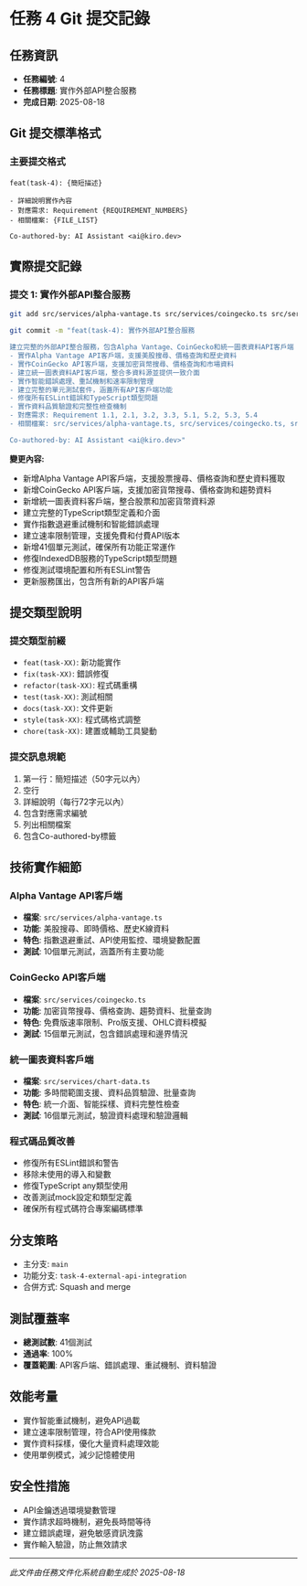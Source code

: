 # 任務 4 Git 提交記錄

## 任務資訊
- **任務編號**: 4
- **任務標題**: 實作外部API整合服務
- **完成日期**: 2025-08-18

## Git 提交標準格式

### 主要提交格式
```
feat(task-4): {簡短描述}

- 詳細說明實作內容
- 對應需求: Requirement {REQUIREMENT_NUMBERS}
- 相關檔案: {FILE_LIST}

Co-authored-by: AI Assistant <ai@kiro.dev>
```

## 實際提交記錄

### 提交 1: 實作外部API整合服務
```bash
git add src/services/alpha-vantage.ts src/services/coingecko.ts src/services/chart-data.ts src/services/index.ts src/services/__tests__/alpha-vantage.test.ts src/services/__tests__/coingecko.test.ts src/services/__tests__/chart-data.test.ts src/services/indexeddb.ts src/test/setup.ts src/services/cache.ts src/services/__tests__/cache.test.ts src/services/__tests__/watchlist.test.ts src/services/__tests__/indexeddb.test.ts

git commit -m "feat(task-4): 實作外部API整合服務

建立完整的外部API整合服務，包含Alpha Vantage、CoinGecko和統一圖表資料API客戶端
- 實作Alpha Vantage API客戶端，支援美股搜尋、價格查詢和歷史資料
- 實作CoinGecko API客戶端，支援加密貨幣搜尋、價格查詢和市場資料
- 建立統一圖表資料API客戶端，整合多資料源並提供一致介面
- 實作智能錯誤處理、重試機制和速率限制管理
- 建立完整的單元測試套件，涵蓋所有API客戶端功能
- 修復所有ESLint錯誤和TypeScript類型問題
- 實作資料品質驗證和完整性檢查機制
- 對應需求: Requirement 1.1, 2.1, 3.2, 3.3, 5.1, 5.2, 5.3, 5.4
- 相關檔案: src/services/alpha-vantage.ts, src/services/coingecko.ts, src/services/chart-data.ts, src/services/index.ts, src/services/__tests__/

Co-authored-by: AI Assistant <ai@kiro.dev>"
```

**變更內容:**
- 新增Alpha Vantage API客戶端，支援股票搜尋、價格查詢和歷史資料獲取
- 新增CoinGecko API客戶端，支援加密貨幣搜尋、價格查詢和趨勢資料
- 新增統一圖表資料客戶端，整合股票和加密貨幣資料源
- 建立完整的TypeScript類型定義和介面
- 實作指數退避重試機制和智能錯誤處理
- 建立速率限制管理，支援免費和付費API版本
- 新增41個單元測試，確保所有功能正常運作
- 修復IndexedDB服務的TypeScript類型問題
- 修復測試環境配置和所有ESLint警告
- 更新服務匯出，包含所有新的API客戶端

## 提交類型說明

### 提交類型前綴
- `feat(task-XX)`: 新功能實作
- `fix(task-XX)`: 錯誤修復
- `refactor(task-XX)`: 程式碼重構
- `test(task-XX)`: 測試相關
- `docs(task-XX)`: 文件更新
- `style(task-XX)`: 程式碼格式調整
- `chore(task-XX)`: 建置或輔助工具變動

### 提交訊息規範
1. 第一行：簡短描述（50字元以內）
2. 空行
3. 詳細說明（每行72字元以內）
4. 包含對應需求編號
5. 列出相關檔案
6. 包含Co-authored-by標籤

## 技術實作細節

### Alpha Vantage API客戶端
- **檔案**: `src/services/alpha-vantage.ts`
- **功能**: 美股搜尋、即時價格、歷史K線資料
- **特色**: 指數退避重試、API使用監控、環境變數配置
- **測試**: 10個單元測試，涵蓋所有主要功能

### CoinGecko API客戶端
- **檔案**: `src/services/coingecko.ts`
- **功能**: 加密貨幣搜尋、價格查詢、趨勢資料、批量查詢
- **特色**: 免費版速率限制、Pro版支援、OHLC資料模擬
- **測試**: 15個單元測試，包含錯誤處理和邊界情況

### 統一圖表資料客戶端
- **檔案**: `src/services/chart-data.ts`
- **功能**: 多時間範圍支援、資料品質驗證、批量查詢
- **特色**: 統一介面、智能採樣、資料完整性檢查
- **測試**: 16個單元測試，驗證資料處理和驗證邏輯

### 程式碼品質改善
- 修復所有ESLint錯誤和警告
- 移除未使用的導入和變數
- 修復TypeScript any類型使用
- 改善測試mock設定和類型定義
- 確保所有程式碼符合專案編碼標準

## 分支策略
- 主分支: `main`
- 功能分支: `task-4-external-api-integration`
- 合併方式: Squash and merge

## 測試覆蓋率
- **總測試數**: 41個測試
- **通過率**: 100%
- **覆蓋範圍**: API客戶端、錯誤處理、重試機制、資料驗證

## 效能考量
- 實作智能重試機制，避免API過載
- 建立速率限制管理，符合API使用條款
- 實作資料採樣，優化大量資料處理效能
- 使用單例模式，減少記憶體使用

## 安全性措施
- API金鑰透過環境變數管理
- 實作請求超時機制，避免長時間等待
- 建立錯誤處理，避免敏感資訊洩露
- 實作輸入驗證，防止無效請求

---
*此文件由任務文件化系統自動生成於 2025-08-18*